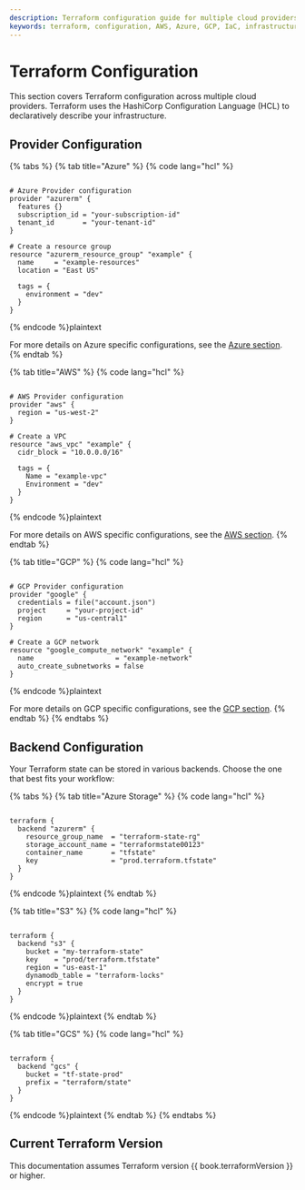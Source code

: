 ```yaml
---
description: Terraform configuration guide for multiple cloud providers including AWS, Azure, and GCP
keywords: terraform, configuration, AWS, Azure, GCP, IaC, infrastructure as code
---
```


# Terraform Configuration

This section covers Terraform configuration across multiple cloud providers. Terraform uses the HashiCorp Configuration Language (HCL) to declaratively describe your infrastructure.

## Provider Configuration

{% tabs %}
{% tab title="Azure" %}
{% code lang="hcl" %}
```hcl

# Azure Provider configuration
provider "azurerm" {
  features {}
  subscription_id = "your-subscription-id"
  tenant_id       = "your-tenant-id"
}

# Create a resource group
resource "azurerm_resource_group" "example" {
  name     = "example-resources"
  location = "East US"
  
  tags = {
    environment = "dev"
  }
}

```
{% endcode %}plaintext

For more details on Azure specific configurations, see the [Azure section](azure/README.md).
{% endtab %}

{% tab title="AWS" %}
{% code lang="hcl" %}
```hcl

# AWS Provider configuration
provider "aws" {
  region = "us-west-2"
}

# Create a VPC
resource "aws_vpc" "example" {
  cidr_block = "10.0.0.0/16"
  
  tags = {
    Name = "example-vpc"
    Environment = "dev"
  }
}

```
{% endcode %}plaintext

For more details on AWS specific configurations, see the [AWS section](aws.md).
{% endtab %}

{% tab title="GCP" %}
{% code lang="hcl" %}
```hcl

# GCP Provider configuration
provider "google" {
  credentials = file("account.json")
  project     = "your-project-id"
  region      = "us-central1"
}

# Create a GCP network
resource "google_compute_network" "example" {
  name                    = "example-network"
  auto_create_subnetworks = false
}

```
{% endcode %}plaintext

For more details on GCP specific configurations, see the [GCP section](gcp.md).
{% endtab %}
{% endtabs %}

## Backend Configuration

Your Terraform state can be stored in various backends. Choose the one that best fits your workflow:

{% tabs %}
{% tab title="Azure Storage" %}
{% code lang="hcl" %}
```hcl

terraform {
  backend "azurerm" {
    resource_group_name  = "terraform-state-rg"
    storage_account_name = "terraformstate00123"
    container_name       = "tfstate"
    key                  = "prod.terraform.tfstate"
  }
}

```
{% endcode %}plaintext
{% endtab %}

{% tab title="S3" %}
{% code lang="hcl" %}
```hcl

terraform {
  backend "s3" {
    bucket = "my-terraform-state"
    key    = "prod/terraform.tfstate"
    region = "us-east-1"
    dynamodb_table = "terraform-locks"
    encrypt = true
  }
}

```
{% endcode %}plaintext
{% endtab %}

{% tab title="GCS" %}
{% code lang="hcl" %}
```hcl

terraform {
  backend "gcs" {
    bucket = "tf-state-prod"
    prefix = "terraform/state"
  }
}

```
{% endcode %}plaintext
{% endtab %}
{% endtabs %}

## Current Terraform Version

This documentation assumes Terraform version {{ book.terraformVersion }} or higher.

